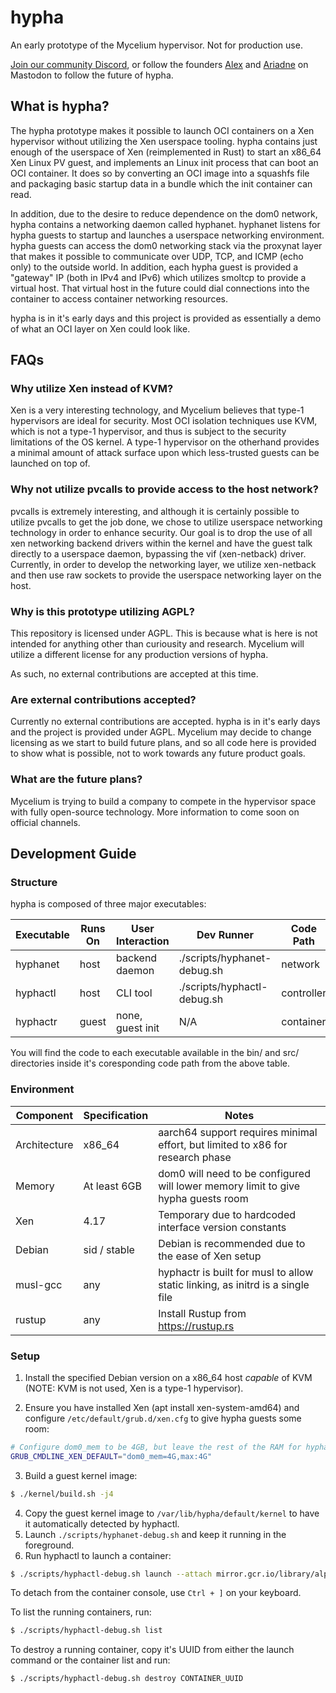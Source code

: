 # hypha

An early prototype of the Mycelium hypervisor. Not for production use.

[Join our community Discord](https://discord.gg/UGZCtX9NG9), or follow the founders [Alex](https://social.treehouse.systems/@alex) and [Ariadne](https://social.treehouse.systems/@ariadne) on Mastodon to follow the future of hypha.

## What is hypha?

The hypha prototype makes it possible to launch OCI containers on a Xen hypervisor without utilizing the Xen userspace tooling. hypha contains just enough of the userspace of Xen (reimplemented in Rust) to start an x86_64 Xen Linux PV guest, and implements an Linux init process that can boot an OCI container. It does so by converting an OCI image into a squashfs file and packaging basic startup data in a bundle which the init container can read.

In addition, due to the desire to reduce dependence on the dom0 network, hypha contains a networking daemon called hyphanet. hyphanet listens for hypha guests to startup and launches a userspace networking environment. hypha guests can access the dom0 networking stack via the proxynat layer that makes it possible to communicate over UDP, TCP, and ICMP (echo only) to the outside world. In addition, each hypha guest is provided a "gateway" IP (both in IPv4 and IPv6) which utilizes smoltcp to provide a virtual host. That virtual host in the future could dial connections into the container to access container networking resources.

hypha is in it's early days and this project is provided as essentially a demo of what an OCI layer on Xen could look like.

## FAQs

### Why utilize Xen instead of KVM?

Xen is a very interesting technology, and Mycelium believes that type-1 hypervisors are ideal for security. Most OCI isolation techniques use KVM, which is not a type-1 hypervisor, and thus is subject to the security limitations of the OS kernel. A type-1 hypervisor on the otherhand provides a minimal amount of attack surface upon which less-trusted guests can be launched on top of.

### Why not utilize pvcalls to provide access to the host network?

pvcalls is extremely interesting, and although it is certainly possible to utilize pvcalls to get the job done, we chose to utilize userspace networking technology in order to enhance security. Our goal is to drop the use of all xen networking backend drivers within the kernel and have the guest talk directly to a userspace daemon, bypassing the vif (xen-netback) driver. Currently, in order to develop the networking layer, we utilize xen-netback and then use raw sockets to provide the userspace networking layer on the host.

### Why is this prototype utilizing AGPL?

This repository is licensed under AGPL. This is because what is here is not intended for anything other than curiousity and research. Mycelium will utilize a different license for any production versions of hypha.

As such, no external contributions are accepted at this time.

### Are external contributions accepted?

Currently no external contributions are accepted. hypha is in it's early days and the project is provided under AGPL. Mycelium may decide to change licensing as we start to build future plans, and so all code here is provided to show what is possible, not to work towards any future product goals.

### What are the future plans?

Mycelium is trying to build a company to compete in the hypervisor space with fully open-source technology. More information to come soon on official channels.

## Development Guide

### Structure

hypha is composed of three major executables:

| Executable | Runs On | User Interaction | Dev Runner                  | Code Path   |
| ---------- | ------- | ---------------- | --------------------------- | ----------- |
| hyphanet   | host    | backend daemon   | ./scripts/hyphanet-debug.sh | network     |
| hyphactl   | host    | CLI tool         | ./scripts/hyphactl-debug.sh | controller  |
| hyphactr   | guest   | none, guest init | N/A                         | container   |

You will find the code to each executable available in the bin/ and src/ directories inside
it's coresponding code path from the above table.

### Environment

| Component     | Specification | Notes                                                                             |
| ------------- | ------------- | --------------------------------------------------------------------------------- |
| Architecture  | x86_64        | aarch64 support requires minimal effort, but limited to x86 for research phase    |
| Memory        | At least 6GB  | dom0 will need to be configured will lower memory limit to give hypha guests room | 
| Xen           | 4.17          | Temporary due to hardcoded interface version constants                            |
| Debian        | sid / stable  | Debian is recommended due to the ease of Xen setup                                |
| musl-gcc      | any           | hyphactr is built for musl to allow static linking, as initrd is a single file    |
| rustup        | any           | Install Rustup from https://rustup.rs                                             |

### Setup

1. Install the specified Debian version on a x86_64 host _capable_ of KVM (NOTE: KVM is not used, Xen is a type-1 hypervisor).

2. Ensure you have installed Xen (apt install xen-system-amd64) and configure `/etc/default/grub.d/xen.cfg` to give hypha guests
   some room:

```sh
# Configure dom0_mem to be 4GB, but leave the rest of the RAM for hypha guests.
GRUB_CMDLINE_XEN_DEFAULT="dom0_mem=4G,max:4G"
```

3. Build a guest kernel image:

```sh
$ ./kernel/build.sh -j4
```

4. Copy the guest kernel image to `/var/lib/hypha/default/kernel` to have it automatically detected by hyphactl.
5. Launch `./scripts/hyphanet-debug.sh` and keep it running in the foreground.
6. Run hyphactl to launch a container:

```sh
$ ./scripts/hyphactl-debug.sh launch --attach mirror.gcr.io/library/alpine:latest /bin/busybox sh
```

To detach from the container console, use `Ctrl + ]` on your keyboard.

To list the running containers, run:
```sh
$ ./scripts/hyphactl-debug.sh list
```

To destroy a running container, copy it's UUID from either the launch command or the container list and run:
```sh
$ ./scripts/hyphactl-debug.sh destroy CONTAINER_UUID
```

